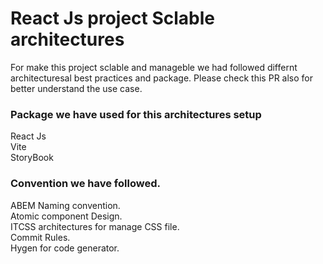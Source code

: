 # React Js project Sclable architectures
For make this project sclable and manageble we had followed differnt architecturesal best practices and package. Please check this PR also for better understand the use case.


### Package we have used for this architectures setup
React Js \
Vite \
StoryBook

### Convention we have followed.
ABEM Naming convention.\
Atomic component Design.\
ITCSS architectures for manage CSS file.\
Commit Rules.\
Hygen for code generator.
